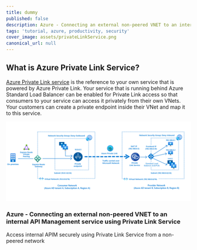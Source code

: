 ```yaml
---
title: dummy
published: false
description: Azure - Connecting an external non-peered VNET to an internal API Management service using Private Link Service
tags: 'tutorial, azure, productivity, security'
cover_image: assets/privateLinkService.png
canonical_url: null
---
```


## What is Azure Private Link Service?

[Azure Private Link service](https://docs.microsoft.com/en-us/azure/private-link/private-link-service-overview) is the reference to your own service that is powered by Azure Private Link. Your service that is running behind Azure Standard Load Balancer can be enabled for Private Link access so that consumers to your service can access it privately from their own VNets. Your customers can create a private endpoint inside their VNet and map it to this service.

![privateLinkService](./assets/privateLinkService.png)

### Azure - Connecting an external non-peered VNET to an internal API Management service using Private Link Service

Access internal APIM securely using Private Link Service from a non-peered network